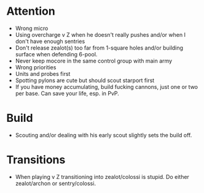 Attention
===

 + Wrong micro
  + Using overcharge v Z when he doesn't really pushes and/or when 
    I don't have enough sentries
  + Don't release zealot(s) too far from 1-square holes and/or 
    building surface when defending 6-pool.
  + Never keep mocore in the same control group with main army
 + Wrong priorities
  + Units and probes first
  + Spotting pylons are cute but should scout starport first
  + If you have money accumulating, build fucking cannons, just 
    one or two per base. Can save your life, esp. in PvP.

Build
===

 + Scouting and/or dealing with his early scout slightly sets the 
   build off.

Transitions
===

 + When playing v Z transitioning into zealot/colossi is stupid.
   Do either zealot/archon or sentry/colossi.
